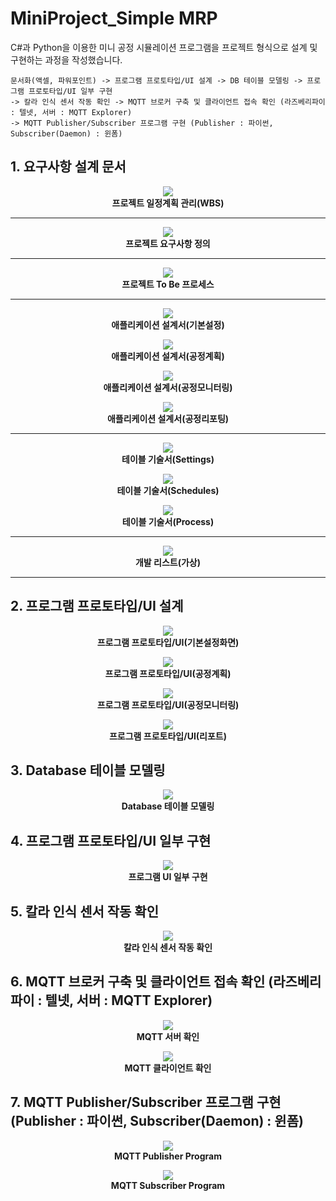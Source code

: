 # MiniProject_Simple MRP

C#과 Python을 이용한 미니 공정 시뮬레이션 프로그램을 프로젝트 형식으로 설계 및 구현하는 과정을 작성했습니다.<br/>

```console
문서화(액셀, 파워포인트) -> 프로그램 프로토타입/UI 설계 -> DB 테이블 모델링 -> 프로그램 프로토타입/UI 일부 구현 
-> 칼라 인식 센서 작동 확인 -> MQTT 브로커 구축 및 클라이언트 접속 확인 (라즈베리파이 : 텔넷, 서버 : MQTT Explorer) 
-> MQTT Publisher/Subscriber 프로그램 구현 (Publisher : 파이썬, Subscriber(Daemon) : 윈폼)
```

## 1. 요구사항 설계 문서

<p align="center">
    <img src="images/Project_01.jpg"><br/>
    <span><b>프로젝트 일정계획 관리(WBS)</b></span>
</p>

---

<p align="center">
    <img src="images/Project_02.jpg"><br/>
    <span><b>프로젝트 요구사항 정의</b></span>
</p>

---

<p align="center">
    <img src="images/Project_03.JPG"><br/>
    <span><b>프로젝트 To Be 프로세스</b></span>
</p>

---

<p align="center">
    <img src="images/Project_04_1.JPG"><br/>
    <span><b>애플리케이션 설계서(기본설정)</b></span>
</p>

<p align="center">
    <img src="images/Project_04_2.JPG"><br/>
    <span><b>애플리케이션 설계서(공정계획)</b></span>
</p>

<p align="center">
    <img src="images/Project_04_3.jpg"><br/>
    <span><b>애플리케이션 설계서(공정모니터링)</b></span>
</p>

<p align="center">
    <img src="images/Project_04_4.jpg"><br/>
    <span><b>애플리케이션 설계서(공정리포팅)</b></span>
</p>

---

<p align="center">
    <img src="images/Project_05_1.jpg"><br/>
    <span><b>테이블 기술서(Settings)</b></span>
</p>

<p align="center">
    <img src="images/Project_05_2.jpg"><br/>
    <span><b>테이블 기술서(Schedules)</b></span>
</p>

<p align="center">
    <img src="images/Project_05_3.jpg"><br/>
    <span><b>테이블 기술서(Process)</b></span>
</p>

---

<p align="center">
    <img src="images/Project_06.jpg"><br/>
    <span><b>개발 리스트(가상)</b></span>
</p>

---

## 2. 프로그램 프로토타입/UI 설계

<p align="center">
    <img src="images/Prototype_기본설정화면.jpg"><br/>
    <span><b>프로그램 프로토타입/UI(기본설정화면)</b></span>
</p>

<p align="center">
    <img src="images/Prototype_공정계획.jpg"><br/>
    <span><b>프로그램 프로토타입/UI(공정계획)</b></span>
</p>

<p align="center">
    <img src="images/Prototype_공정모니터링.jpg"><br/>
    <span><b>프로그램 프로토타입/UI(공정모니터링)</b></span>
</p>

<p align="center">
    <img src="images/Prototype_리포트.jpg"><br/>
    <span><b>프로그램 프로토타입/UI(리포트)</b></span>
</p>

## 3. Database 테이블 모델링

<p align="center">
    <img src="images/테이블_모델링.jpg"><br/>
    <span><b>Database 테이블 모델링</b></span>
</p>

## 4. 프로그램 프로토타입/UI 일부 구현

<p align="center">
    <img src="images/ui_일부_구현.JPG"><br/>
    <span><b>프로그램 UI 일부 구현</b></span>
</p>

## 5. 칼라 인식 센서 작동 확인

<p align="center">
    <img src="images/센서_작동_확인.JPG"><br/>
    <span><b>칼라 인식 센서 작동 확인</b></span>
</p>

## 6. MQTT 브로커 구축 및 클라이언트 접속 확인 (라즈베리파이 : 텔넷, 서버 : MQTT Explorer)

<p align="center">
    <img src="images/MQTT_서버_확인.JPG"><br/>
    <span><b>MQTT 서버 확인</b></span>
</p>


<p align="center">
    <img src="images/MQTT_클라이언트_확인.JPG"><br/>
    <span><b>MQTT 클라이언트 확인</b></span>
</p>

## 7. MQTT Publisher/Subscriber 프로그램 구현 (Publisher : 파이썬, Subscriber(Daemon) : 윈폼)

<p align="center">
    <img src="images/MQTT_Publisher_Program.JPG"><br/>
    <span><b>MQTT Publisher Program</b></span>
</p>

<p align="center">
    <img src="images/MQTT_Subscriber_Program.JPG"><br/>
    <span><b>MQTT Subscriber Program</b></span>
</p>
